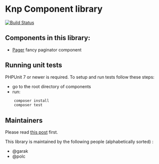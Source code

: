 # Knp Component library

[![Build Status](https://secure.travis-ci.org/KnpLabs/knp-components.png)](http://travis-ci.org/KnpLabs/knp-components)

## Components in this library:

- [Pager](https://github.com/knplabs/knp-components/tree/master/doc/pager/intro.md)
fancy paginator component

## Running unit tests

PHPUnit 7 or newer is required.
To setup and run tests follow these steps:

- go to the root directory of components
- run:

```bash
    composer install
    composer test
```

## Maintainers

Please read [this post](https://knplabs.com/en/blog/news-for-our-foss-projects-maintenance) first.

This library is maintained by the following people (alphabetically sorted) :
- @garak
- @polc

